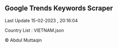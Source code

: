 

## Google Trends Keywords Scraper 
 
Last Update 15-02-2023 , 20:16:04

Country List :
VIETNAM.json



© Abdul Muttaqin 

